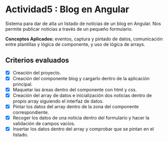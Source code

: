 # Actividad5 : Blog en Angular

Sistema para dar de alta un listado de noticias de un blog en Angular. Nos permite publicar noticias a través de un pequeño formulario.

**Conceptos Aplicados:** eventos, captura y pintado de datos, comunicación entre plantillas y lógica de componente, y uso de lógica de arrays.

## Criterios evaluados

-[x] Creación del proyecto.
-[x] Creación del componente blog y cargarlo dentro de la aplicación principal.
-[x] Maquetar las áreas dentro del componente con html y css.
-[x] Creación del array de datos e inicialización dos noticias dentro de propio array siguiendo el interfaz de datos.
-[x] Pintar los datos del array dentro de la zona del componente correspondiente.
-[x] Recoger los datos de una noticia dentro del formulario y hacer la validación de campos vacíos.
-[x] Insertar los datos dentro del array y comprobar que se pintan en el listado.

